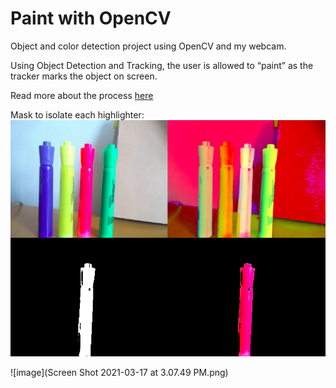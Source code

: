 # Paint with OpenCV
Object and color detection project using OpenCV and my webcam. 

Using Object Detection and Tracking, the user is allowed to “paint” as the tracker marks the object on screen.

Read more about the process [here](https://www.notion.so/It-is-actually-quite-difficult-to-make-the-logo-on-screen-101af58622dc410cab8629c08742322a)

Mask to isolate each highlighter:
![alt text here](/images/mask.png)

![image](Screen Shot 2021-03-17 at 3.07.49 PM.png)

